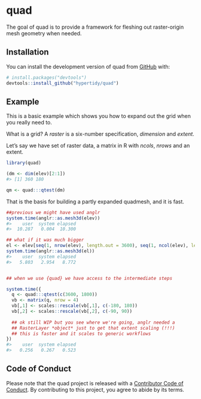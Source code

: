
<!-- README.md is generated from README.Rmd. Please edit that file -->

# quad

<!-- badges: start -->
<!-- badges: end -->

The goal of quad is to provide a framework for fleshing out
raster-origin mesh geometry when needed.

## Installation

You can install the development version of quad from
[GitHub](https://github.com/) with:

``` r
# install.packages("devtools")
devtools::install_github("hypertidy/quad")
```

## Example

This is a basic example which shows you how to expand out the grid when
you really need to.

What is a grid? A *raster* is a six-number specification, *dimension*
and *extent*.

Let’s say we have set of raster data, a matrix in R with *ncols*,
*nrows* and an extent.

``` r
library(quad)

(dm <- dim(elev)[2:1])
#> [1] 360 180

qm <- quad:::qtest(dm)
```

That is the basis for building a partly expanded quadmesh, and it is
fast.

``` r
##previous we might have used anglr
system.time(anglr::as.mesh3d(elev))
#>    user  system elapsed 
#>  10.287   0.004  10.300

## what if it was much bigger
el <- elev[seq(1, nrow(elev), length.out = 3600), seq(1, ncol(elev), length.out = 1800)]
system.time(anglr::as.mesh3d(el))
#>    user  system elapsed 
#>   5.803   2.954   8.772


## when we use {quad} we have access to the intermediate steps

system.time({
  q <- quad:::qtest(c(3600, 1800))
  vb <- matrix(q, nrow = 4)
  vb[,1] <- scales::rescale(vb[,1], c(-180, 180))
  vb[,2] <- scales::rescale(vb[,2], c(-90, 90))
  
  ## ok still WIP but you see where we're going, anglr needed a 
  ## RasterLayer *object* just to get that extent scaling (!!!)
  ## this is faster and it scales to generic workflows   
})
#>    user  system elapsed 
#>   0.256   0.267   0.523
```

## Code of Conduct

Please note that the quad project is released with a [Contributor Code
of
Conduct](https://contributor-covenant.org/version/2/1/CODE_OF_CONDUCT.html).
By contributing to this project, you agree to abide by its terms.
